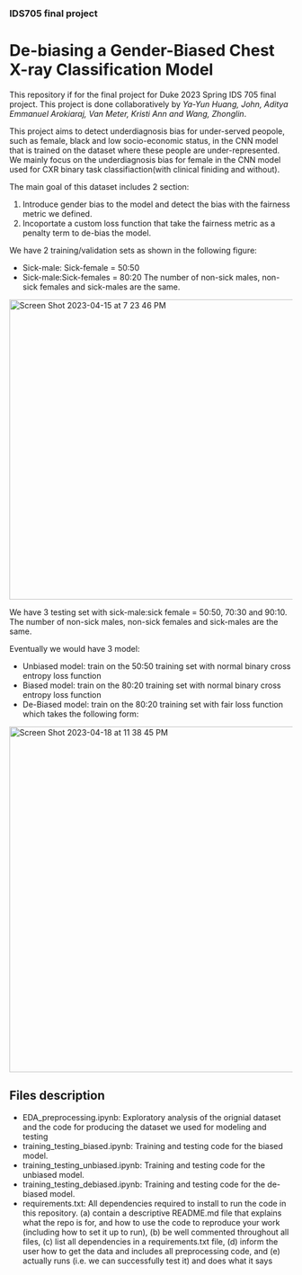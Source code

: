 ### IDS705 final project
# De-biasing a Gender-Biased Chest X-ray Classification Model
This repository if for the final project for Duke 2023 Spring IDS 705 final project. This project is done collaboratively by *Ya-Yun Huang, John, Aditya Emmanuel Arokiaraj, Van Meter, Kristi Ann and Wang, Zhonglin*.

This project aims to detect underdiagnosis bias for under-served peopole, such as female, black and low socio-economic status, in the CNN model that is trained on the dataset where these people are under-represented. We mainly focus on the underdiagnosis bias for female in the CNN model used for CXR binary task classifiaction(with clinical finiding and without). 

The main goal of this dataset includes 2 section:
1. Introduce gender bias to the model and detect the bias with the fairness metric we defined.
2. Incoportate a custom loss function that take the fairness metric as a penalty term to de-bias the model.

We have 2 training/validation sets as shown in the following figure:
- Sick-male: Sick-female = 50:50
- Sick-male:Sick-females = 80:20
The number of non-sick males, non-sick females and sick-males are the same.
<img width="534" alt="Screen Shot 2023-04-15 at 7 23 46 PM" src="https://user-images.githubusercontent.com/110958060/233205323-3fd68f8a-eaa2-4b87-aed6-cdb2b9248473.png">

We have 3 testing set with sick-male:sick female = 50:50, 70:30 and 90:10. The number of non-sick males, non-sick females and sick-males are the same.

Eventually we would have 3 model:
- Unbiased model: train on the 50:50 training set with normal binary cross entropy loss function
- Biased model: train on the 80:20 training set with normal binary cross entropy loss function
- De-Biased model: train on the 80:20 training set with fair loss function which takes the following form:
<img width="615" alt="Screen Shot 2023-04-18 at 11 38 45 PM" src="https://user-images.githubusercontent.com/110958060/233206057-6b2d1ba1-3cd6-490a-a917-683456987685.png">


## Files description
- EDA_preprocessing.ipynb: Exploratory analysis of the orignial dataset and the code for producing the dataset we used for modeling and testing
- training_testing_biased.ipynb: Training and testing code for the biased model.
- training_testing_unbiased.ipynb: Training and testing code for the unbiased model.
- training_testing_debiased.ipynb: Training and testing code for the de-biased model.
- requirements.txt: All dependencies required to install to run the code in this repository.
(a) contain a descriptive README.md file that explains what the repo is for, and how to use the code to reproduce your work (including how to set it up to run), (b) be well commented throughout all files, (c) list all dependencies in a requirements.txt file, (d) inform the user how to get the data and includes all preprocessing code, and (e) actually runs (i.e. we can successfully test it) and does what it says
